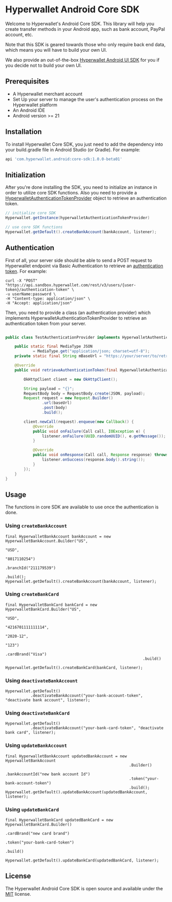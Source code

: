 # Hyperwallet Android Core SDK

Welcome to Hyperwallet's Android Core SDK. This library will help you create transfer methods in your Android app, such as bank account, PayPal account, etc.

Note that this SDK is geared towards those who only require back end data, which means you will have to build your own UI.

We also provide an out-of-the-box  [Hyperwallet Android UI SDK](https://github.com/hyperwallet/hyperwallet-android-ui-sdk) for you if you decide not to build your own UI.

## Prerequisites
* A Hyperwallet merchant account
* Set Up your server to manage the user's authentication process on the Hyperwallet platform
* An Android IDE
* Android version >= 21

## Installation

To install Hyperwallet Core SDK, you just need to add the dependency into your build.gradle file in Android Studio (or Gradle). For example:

```bash
api 'com.hyperwallet.android:core-sdk:1.0.0-beta01'
```

## Initialization

After you're done installing the SDK, you need to initialize an instance in order to utilize core SDK functions. Also you need to provide a [HyperwalletAuthenticationTokenProvider](#Authentication) object to retrieve an authentication token.

```java
// initialize core SDK
Hyperwallet.getInstance(hyperwalletAuthenticationTokenProvider)

// use core SDK functions
Hyperwallet.getDefault().createBankAccount(bankAccount, listener);
```

## Authentication
First of all, your server side should be able to send a POST request to Hyperwallet endpoint via Basic Authentication to retrieve an [authentication token](https://jwt.io/). For example:

```
curl -X "POST" "https://api.sandbox.hyperwallet.com/rest/v3/users/{user-token}/authentication-token" \
-u userName:password \
-H "Content-type: application/json" \
-H "Accept: application/json"
```

Then, you need to provide a class (an authentication provider) which implements HyperwalletAuthenticationTokenProvider to retrieve an authentication token from your server.

```java

public class TestAuthenticationProvider implements HyperwalletAuthenticationTokenProvider {

    public static final MediaType JSON
            = MediaType.get("application/json; charset=utf-8");
    private static final String mBaseUrl = "https://your/server/to/retrieve/authenticationToken";

    @Override
    public void retrieveAuthenticationToken(final HyperwalletAuthenticationTokenListener listener) {

        OkHttpClient client = new OkHttpClient();

        String payload = "{}";
        RequestBody body = RequestBody.create(JSON, payload);
        Request request = new Request.Builder()
                .url(baseUrl)
                .post(body)
                .build();

        client.newCall(request).enqueue(new Callback() {
            @Override
            public void onFailure(Call call, IOException e) {
                listener.onFailure(UUID.randomUUID(), e.getMessage());
            }

            @Override
            public void onResponse(Call call, Response response) throws IOException {
                listener.onSuccess(response.body().string());
            }
        });
    }
}

```
## Usage
The functions in core SDK are available to use once the authentication is done.

### Using ```createBankAccount```

```
final HyperwalletBankAccount bankAccount = new HyperwalletBankAccount.Builder("US", 
                                                                              "USD", 
                                                                              "8017110254")
                                                                     .branchId("211179539")
                                                                     .build();
Hyperwallet.getDefault().createBankAccount(bankAccount, listener);
```

### Using ```createBankCard```

```
final HyperwalletBankCard bankCard = new HyperwalletBankCard.Builder("US", 
                                                                     "USD", 
                                                                     "4216701111111114", 
                                                                     "2020-12", 
                                                                     "123")
                                                            .cardBrand("Visa")
                                                            .build()

Hyperwallet.getDefault().createBankCard(bankCard, listener);
```

### Using ```deactivateBankAccount```
```
Hyperwallet.getDefault()
           .deactivateBankAccount("your-bank-account-token", "deactivate bank account", listener);
```

### Using ```deactivateBankCard```
```
Hyperwallet.getDefault()
           .deactivateBankAccount("your-bank-card-token", "deactivate bank card", listener);
```

### Using ```updateBankAccount```
```
final HyperwalletBankAccount updatedBankAccount = new HyperwalletBankAccount
                                                      .Builder()
                                                      .bankAccountId("new bank account Id")
                                                      .token("your-bank-account-token")
                                                      .build();
Hyperwallet.getDefault().updateBankAccount(updatedBankAccount, listener);
```

### Using ```updateBankCard```
```
final HyperwalletBankCard updatedBankCard = new HyperwalletBankCard.Builder()
                                                                   .cardBrand("new card brand")
                                                                   .token("your-bank-card-token")
                                                                   .build()

Hyperwallet.getDefault().updateBankCard(updatedBankCard, listener);
```

## License
The Hyperwallet Android Core SDK is open source and available under the [MIT](https://github.com/hyperwallet/hyperwallet-android-sdk/blob/master/LICENSE) license.

